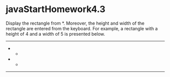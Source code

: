 # javaStartHomework4.3
Display the rectangle from *. Moreover, the height and width of the rectangle are entered from the keyboard. For example, a rectangle with a height of 4 and a width of 5 is presented below.

****
*  *
*  *
****
